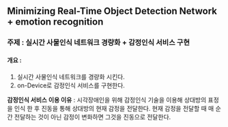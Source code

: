 ## Minimizing Real-Time Object Detection Network + emotion recognition
### 주제 : 실시간 사물인식 네트워크 경량화 + 감정인식 서비스 구현

#### 개요 :
1. 실시간 사물인식 네트워크를 경량화 시킨다.
2. on-Device로 감정인식 서비스를 구현한다.

**감정인식 서비스 이용 이유** : 
시각장애인을 위해 감정인식 기술을 이용해 상대방의 표정을 인식 한 후 진동을 통해 상대방의 현재 감정을 전달한다. 현재 감정을 전달할 때 매 순간 전달하는 것이 아닌 감정이 변화하면 그것을 진동으로 전달한다.



